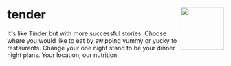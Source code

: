 # tender <img align="right" width="100" height="100" src="https://www.emojibase.com/resources/img/emojis/hangouts/1f414.png">

It's like Tinder but with more successful stories. Choose where you would like to eat by swipping yummy or yucky to restaurants.
Change your one night stand to be your dinner night plans. Your location, our nutrition.
